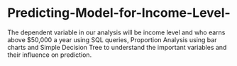 # Predicting-Model-for-Income-Level-
The dependent variable in our analysis will be income level and who earns above $50,000 a year using SQL queries, Proportion Analysis using bar charts and Simple Decision Tree to understand the important variables and their influence on prediction.
